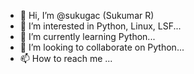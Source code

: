 - 👋 Hi, I’m @sukugac (Sukumar R)
- 👀 I’m interested in Python, Linux, LSF...
- 🌱 I’m currently learning Python...
- 💞️ I’m looking to collaborate on Python...
- 📫 How to reach me ...

<!---
sukugac/sukugac is a ✨ special ✨ repository because its `README.md` (this file) appears on your GitHub profile.
You can click the Preview link to take a look at your changes.
--->
